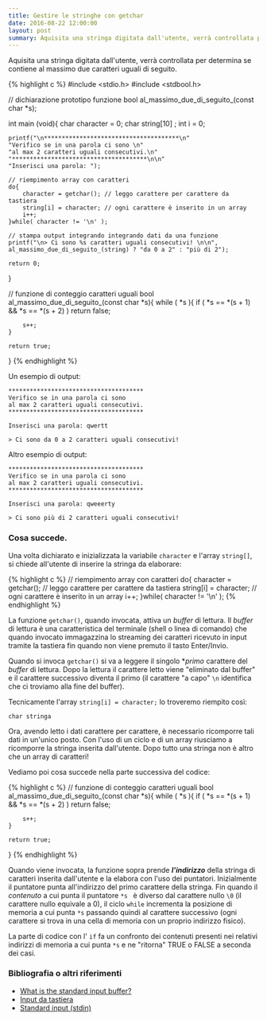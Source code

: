 ```yaml
---
title: Gestire le stringhe con getchar
date: 2016-08-22 12:00:00
layout: post
summary: Aquisita una stringa digitata dall'utente, verrà controllata per determina se contiene al massimo due caratteri uguali di seguito.
---
```


Aquisita una stringa digitata dall'utente, verrà controllata per determina se contiene al massimo due caratteri uguali di seguito. 

{% highlight c %}
#include <stdio.h>
#include <stdbool.h>

// dichiarazione prototipo funzione
bool al_massimo_due_di_seguito_(const char *s);

int main (void){
    char character = 0;
    char string[10] ;
    int i = 0;
    
    printf("\n**************************************\n"
    "Verifico se in una parola ci sono \n"
    "al max 2 caratteri uguali consecutivi.\n"
    "**************************************\n\n"
    "Inserisci una parola: ");
    
    // riempimento array con caratteri 
    do{
        character = getchar(); // leggo carattere per carattere da tastiera
        string[i] = character; // ogni carattere è inserito in un array
        i++;
    }while( character != '\n' );
    
    // stampa output integrando integrando dati da una funzione
    printf("\n> Ci sono %s caratteri uguali consecutivi! \n\n", 
    al_massimo_due_di_seguito_(string) ? "da 0 a 2" : "più di 2");
    
    return 0; 
}

// funzione di conteggio caratteri uguali 
bool al_massimo_due_di_seguito_(const char *s){
    while ( *s ){
        if ( *s == *(s + 1) && *s == *(s + 2) ) 
            return false;
            
        s++;
    }

    return true;
}
{% endhighlight %}


Un esempio di output:

```
**************************************
Verifico se in una parola ci sono 
al max 2 caratteri uguali consecutivi.
**************************************

Inserisci una parola: qwertt

> Ci sono da 0 a 2 caratteri uguali consecutivi! 
```

Altro esempio di output:

```
**************************************
Verifico se in una parola ci sono 
al max 2 caratteri uguali consecutivi.
**************************************

Inserisci una parola: qweeerty

> Ci sono più di 2 caratteri uguali consecutivi!  
```

### Cosa succede.

Una volta dichiarato e inizializzata la variabile ```character``` e l'array ```string[]```, si chiede all'utente di inserire la stringa da elaborare: 

{% highlight c %}
// riempimento array con caratteri 
do{
    character = getchar(); // leggo carattere per carattere da tastiera
    string[i] = character; // ogni carattere è inserito in un array
    i++;
}while( character != '\n' );
{% endhighlight %}

La funzione ```getchar()```, quando invocata, attiva un *buffer* di lettura. Il *buffer* di lettura è una caratteristica del terminale (shell o linea di comando) che quando invocato immagazzina lo streaming dei caratteri ricevuto in input tramite la tastiera fin quando non viene premuto il tasto Enter/Invio.

Quando si invoca ```getchar()``` si va a leggere il singolo **primo* carattere del *buffer* di lettura. Dopo la lettura il carattere letto viene "eliminato dal buffer" e il carattere successivo diventa il primo (il carattere "a capo" ```\n``` identifica che ci troviamo alla fine del buffer). 

Tecnicamente l'array ```string[i] = character;``` lo troveremo riempito così: 

```
char stringa
```

Ora, avendo letto i dati carattere per carattere, è necessario ricomporre tali dati in un'unico posto. Con  l'uso di un ciclo e di un array riusciamo a ricomporre la stringa inserita dall'utente. Dopo tutto una stringa non è altro che un array di caratteri!

Vediamo poi cosa succede nella parte successiva del codice:

{% highlight c %}
// funzione di conteggio caratteri uguali 
bool al_massimo_due_di_seguito_(const char *s){
    while ( *s ){
        if ( *s == *(s + 1) && *s == *(s + 2) ) 
            return false;
            
        s++;
    }

    return true;
}
{% endhighlight %}

Quando viene invocata, la funzione sopra prende ***l'indirizzo*** della stringa di caratteri inserita dall'utente e la elabora con l'uso dei puntatori. Inizialmente il puntatore punta all'indirizzo del primo carattere della stringa. Fin quando il *contenuto* a cui punta il puntatore  ```*s ``` è diverso dal carattere nullo  ```\0``` (il carattere nullo equivale a 0), il ciclo ```while``` incrementa la posizione di memoria a cui punta ```*s``` passando quindi al carattere successivo (ogni carattere si trova in una cella di memoria con un proprio indirizzo fisico).  

La parte di codice con l' ```if``` fa un confronto dei contenuti presenti nei relativi indirizzi di memoria a cui punta ```*s``` e ne "ritorna" TRUE o FALSE a seconda dei casi.

### Bibliografia o altri riferimenti

* [What is the standard input buffer?](http://stackoverflow.com/questions/14068346/what-is-the-standard-input-buffer)
* [Input da tastiera](http://www.repni.it/view/guida_c_base_input_da_tastiera.html)
* [Standard input (stdin)](https://it.wikipedia.org/wiki/Canali_standard#Standard_input_.28stdin.29)
